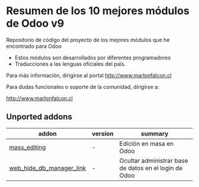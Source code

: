 ﻿Resumen de los 10 mejores módulos de Odoo v9
============================================

Repositorio de código del proyecto de los mejores módulos que he encontrado para Odoo


* Estos módulos son desarrollados por diferentes programadores
* Traducciones a las lenguas oficiales del país.

Para más información, dirigirse al portal http://www.marlonfalcon.cl

Para dudas funcionales o soporte de la comunidad, dirigirse a:

http://www.marlonfalcon.cl


[//]: # (addons)
Unported addons
---------------
addon | version | summary
--- | --- | ---
[mass_editing](mass_editing/) | - | Edición en masa en Odoo
[web_hide_db_manager_link](web_hide_db_manager_link/) | - | Ocultar administrar base de datos en el login de Odoo
[//]: # (end add)
